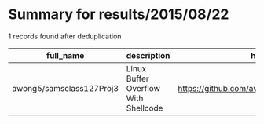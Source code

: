 
# Summary for results/2015/08/22
    
1 records found after deduplication

| full_name | description | html_url | matched_list | matched_count | pushed_at | size | stargazers_count | language | forks_count |
|--------------------------|--------------------------------------|---------------------------------------------|----------------|-----------------|---------------------------|--------|--------------------|------------|---------------|
| awong5/samsclass127Proj3 | Linux Buffer Overflow With Shellcode | https://github.com/awong5/samsclass127Proj3 | ['shellcode'] | 1 | 2015-08-22 17:46:25+00:00 | 124 | 0 | nan | 0 |
